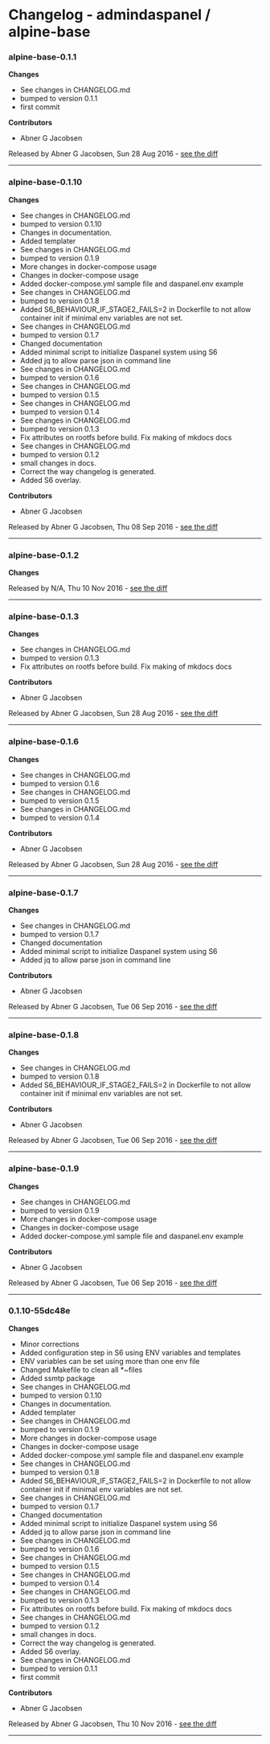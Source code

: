 # Changelog - admindaspanel / alpine-base

### alpine-base-0.1.1
__Changes__

- See changes in CHANGELOG.md
- bumped to version 0.1.1
- first commit

__Contributors__

- Abner G Jacobsen

Released by Abner G Jacobsen, Sun 28 Aug 2016 -
[see the diff](https://github.com/admindaspanel/alpine-base/compare/...#diff)
______________

### alpine-base-0.1.10
__Changes__

- See changes in CHANGELOG.md
- bumped to version 0.1.10
- Changes in documentation.
- Added templater
- See changes in CHANGELOG.md
- bumped to version 0.1.9
- More changes in docker-compose usage
- Changes in docker-compose usage
- Added docker-compose.yml sample file and daspanel.env example
- See changes in CHANGELOG.md
- bumped to version 0.1.8
- Added S6_BEHAVIOUR_IF_STAGE2_FAILS=2 in Dockerfile to not allow container init if minimal env variables are not set.
- See changes in CHANGELOG.md
- bumped to version 0.1.7
- Changed documentation
- Added minimal script to initialize Daspanel system using S6
- Added jq to allow parse json in command line
- See changes in CHANGELOG.md
- bumped to version 0.1.6
- See changes in CHANGELOG.md
- bumped to version 0.1.5
- See changes in CHANGELOG.md
- bumped to version 0.1.4
- See changes in CHANGELOG.md
- bumped to version 0.1.3
- Fix attributes on rootfs before build. Fix making of mkdocs docs
- See changes in CHANGELOG.md
- bumped to version 0.1.2
- small changes in docs.
- Correct the way changelog is generated.
- Added S6 overlay.

__Contributors__

- Abner G Jacobsen

Released by Abner G Jacobsen, Thu 08 Sep 2016 -
[see the diff](https://github.com/admindaspanel/alpine-base/compare/...#diff)
______________

### alpine-base-0.1.2
__Changes__


Released by N/A, Thu 10 Nov 2016 -
[see the diff](https://github.com/admindaspanel/alpine-base/compare/...#diff)
______________

### alpine-base-0.1.3
__Changes__

- See changes in CHANGELOG.md
- bumped to version 0.1.3
- Fix attributes on rootfs before build. Fix making of mkdocs docs

__Contributors__

- Abner G Jacobsen

Released by Abner G Jacobsen, Sun 28 Aug 2016 -
[see the diff](https://github.com/admindaspanel/alpine-base/compare/...#diff)
______________

### alpine-base-0.1.6
__Changes__

- See changes in CHANGELOG.md
- bumped to version 0.1.6
- See changes in CHANGELOG.md
- bumped to version 0.1.5
- See changes in CHANGELOG.md
- bumped to version 0.1.4

__Contributors__

- Abner G Jacobsen

Released by Abner G Jacobsen, Sun 28 Aug 2016 -
[see the diff](https://github.com/admindaspanel/alpine-base/compare/...#diff)
______________

### alpine-base-0.1.7
__Changes__

- See changes in CHANGELOG.md
- bumped to version 0.1.7
- Changed documentation
- Added minimal script to initialize Daspanel system using S6
- Added jq to allow parse json in command line

__Contributors__

- Abner G Jacobsen

Released by Abner G Jacobsen, Tue 06 Sep 2016 -
[see the diff](https://github.com/admindaspanel/alpine-base/compare/...#diff)
______________

### alpine-base-0.1.8
__Changes__

- See changes in CHANGELOG.md
- bumped to version 0.1.8
- Added S6_BEHAVIOUR_IF_STAGE2_FAILS=2 in Dockerfile to not allow container init if minimal env variables are not set.

__Contributors__

- Abner G Jacobsen

Released by Abner G Jacobsen, Tue 06 Sep 2016 -
[see the diff](https://github.com/admindaspanel/alpine-base/compare/...#diff)
______________

### alpine-base-0.1.9
__Changes__

- See changes in CHANGELOG.md
- bumped to version 0.1.9
- More changes in docker-compose usage
- Changes in docker-compose usage
- Added docker-compose.yml sample file and daspanel.env example

__Contributors__

- Abner G Jacobsen

Released by Abner G Jacobsen, Tue 06 Sep 2016 -
[see the diff](https://github.com/admindaspanel/alpine-base/compare/...#diff)
______________

### 0.1.10-55dc48e
__Changes__

- Minor corrections
- Added configuration step in S6 using ENV variables and templates
- ENV variables can be set using more than one env file
- Changed Makefile to clean all *~files
- Added ssmtp package
- See changes in CHANGELOG.md
- bumped to version 0.1.10
- Changes in documentation.
- Added templater
- See changes in CHANGELOG.md
- bumped to version 0.1.9
- More changes in docker-compose usage
- Changes in docker-compose usage
- Added docker-compose.yml sample file and daspanel.env example
- See changes in CHANGELOG.md
- bumped to version 0.1.8
- Added S6_BEHAVIOUR_IF_STAGE2_FAILS=2 in Dockerfile to not allow container init if minimal env variables are not set.
- See changes in CHANGELOG.md
- bumped to version 0.1.7
- Changed documentation
- Added minimal script to initialize Daspanel system using S6
- Added jq to allow parse json in command line
- See changes in CHANGELOG.md
- bumped to version 0.1.6
- See changes in CHANGELOG.md
- bumped to version 0.1.5
- See changes in CHANGELOG.md
- bumped to version 0.1.4
- See changes in CHANGELOG.md
- bumped to version 0.1.3
- Fix attributes on rootfs before build. Fix making of mkdocs docs
- See changes in CHANGELOG.md
- bumped to version 0.1.2
- small changes in docs.
- Correct the way changelog is generated.
- Added S6 overlay.
- See changes in CHANGELOG.md
- bumped to version 0.1.1
- first commit

__Contributors__

- Abner G Jacobsen

Released by Abner G Jacobsen, Thu 10 Nov 2016 -
[see the diff](https://github.com/admindaspanel/alpine-base/compare/e794b6646b6fd8f677c0a36af19d72e14f6311cc...0.1.10-55dc48e#diff)
______________



